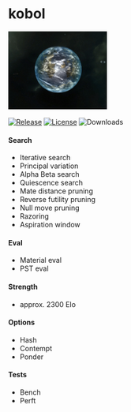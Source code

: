 # kobol
![alt tag](https://raw.githubusercontent.com/maxivolkov/kobol/main/src/kobol.png)

[![Release][release-badge]][release-link]
[![License][license-badge]][license-link]
![Downloads][downloads-badge]
  
#### Search
- Iterative search
- Principal variation
- Alpha Beta search
- Quiescence search
- Mate distance pruning
- Reverse futility pruning
- Null move pruning
- Razoring
- Aspiration window

#### Eval
- Material eval
- PST eval

#### Strength
- approx. 2300 Elo
  
#### Options
- Hash
- Contempt
- Ponder

#### Tests
- Bench
- Perft

[release-badge]:https://img.shields.io/github/v/release/maxivolkov/kobol?&label=official%20release
[release-link]:https://github.com/maxivolkov/kobol/releases/latest
[license-badge]:https://img.shields.io/github/license/maxivolkov/kobol?&label=license&color=blue
[license-link]:https://github.com/maxivolkov/kobol/blob/main/LICENSE
[downloads-badge]:https://img.shields.io/github/downloads/maxivolkov/kobol/total?color=success&style=for-the-badge